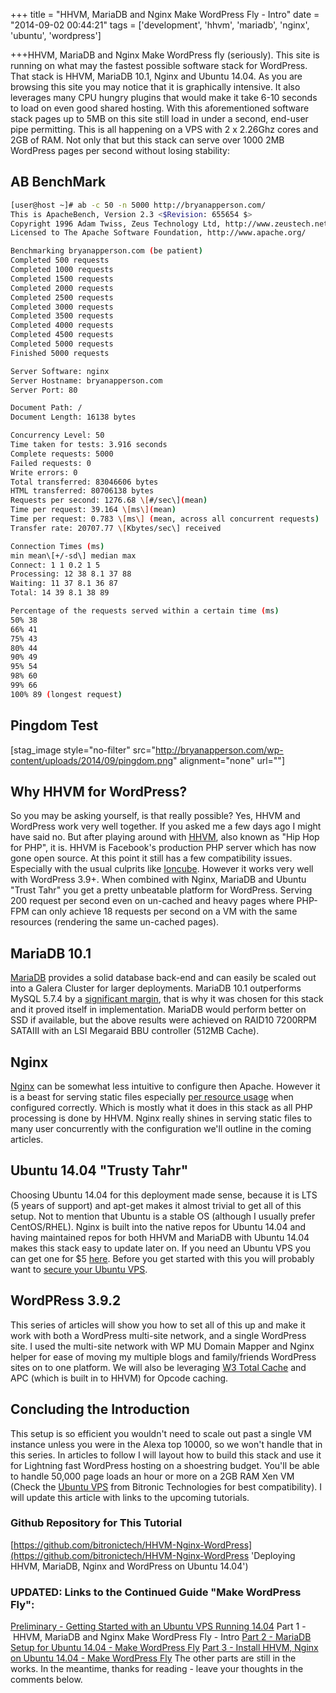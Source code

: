 +++ title = "HHVM, MariaDB and Nginx Make WordPress Fly - Intro" date =
"2014-09-02 00:44:21" tags = ['development', 'hhvm', 'mariadb', 'nginx',
'ubuntu', 'wordpress']

+++HHVM, MariaDB and Nginx Make WordPress fly (seriously). This site is running
on what may the fastest possible software stack for WordPress. That stack is
HHVM, MariaDB 10.1, Nginx and Ubuntu 14.04. As you are browsing this site you
may notice that it is graphically intensive. It also leverages many CPU hungry
plugins that would make it take 6-10 seconds to load on even good shared
hosting. With this aforementioned software stack pages up to 5MB on this site
still load in under a second, end-user pipe permitting. This is all happening on
a VPS with 2 x 2.26Ghz cores and 2GB of RAM. Not only that but this stack can
serve over 1000 2MB WordPress pages per second without losing stability:

## AB BenchMark

```bash
[user@host ~]# ab -c 50 -n 5000 http://bryanapperson.com/
This is ApacheBench, Version 2.3 <$Revision: 655654 $>
Copyright 1996 Adam Twiss, Zeus Technology Ltd, http://www.zeustech.net/
Licensed to The Apache Software Foundation, http://www.apache.org/

Benchmarking bryanapperson.com (be patient)
Completed 500 requests
Completed 1000 requests
Completed 1500 requests
Completed 2000 requests
Completed 2500 requests
Completed 3000 requests
Completed 3500 requests
Completed 4000 requests
Completed 4500 requests
Completed 5000 requests
Finished 5000 requests

Server Software: nginx
Server Hostname: bryanapperson.com
Server Port: 80

Document Path: /
Document Length: 16138 bytes

Concurrency Level: 50
Time taken for tests: 3.916 seconds
Complete requests: 5000
Failed requests: 0
Write errors: 0
Total transferred: 83046606 bytes
HTML transferred: 80706138 bytes
Requests per second: 1276.68 \[#/sec\](mean)
Time per request: 39.164 \[ms\](mean)
Time per request: 0.783 \[ms\] (mean, across all concurrent requests)
Transfer rate: 20707.77 \[Kbytes/sec\] received

Connection Times (ms)
min mean\[+/-sd\] median max
Connect: 1 1 0.2 1 5
Processing: 12 38 8.1 37 88
Waiting: 11 37 8.1 36 87
Total: 14 39 8.1 38 89

Percentage of the requests served within a certain time (ms)
50% 38
66% 41
75% 43
80% 44
90% 49
95% 54
98% 60
99% 66
100% 89 (longest request)
```

## Pingdom Test

\[stag_image style="no-filter"
src="http://bryanapperson.com/wp-content/uploads/2014/09/pingdom.png"
alignment="none" url=""\]

## Why HHVM for WordPress?

So you may be asking yourself, is that really possible? Yes, HHVM and WordPress
work very well together. If you asked me a few days ago I might have said no.
But after playing around with [HHVM](http://hhvm.com/ 'HHVM'), also known as
"Hip Hop for PHP", it is. HHVM is Facebook's production PHP server which has now
gone open source. At this point it still has a few compatibility issues.
Especially with the usual culprits like
[Ioncube](http://forum.ioncube.com/viewtopic.php?p=10357&sid=45481ca609255e7435f1f4a938e5a786 'Ioncube').
However it works very well with WordPress 3.9+. When combined with Nginx,
MariaDB and Ubuntu "Trust Tahr" you get a pretty unbeatable platform for
WordPress. Serving 200 request per second even on un-cached and heavy pages
where PHP-FPM can only achieve 18 requests per second on a VM with the same
resources (rendering the same un-cached pages).

## MariaDB 10.1

[MariaDB](https://mariadb.org/ 'MariaDB') provides a solid database back-end and
can easily be scaled out into a Galera Cluster for larger deployments. MariaDB
10.1 outperforms MySQL 5.7.4 by a
[significant margin](https://blog.mariadb.org/performance-evaluation-of-mariadb-10-1-and-mysql-5-7-4-labs-tplc/ 'MariaDB 10.1 vs MySQL 5.7.4'),
that is why it was chosen for this stack and it proved itself in implementation.
MariaDB would perform better on SSD if available, but the above results were
achieved on RAID10 7200RPM SATAIII with an LSI Megaraid BBU controller (512MB
Cache).

## Nginx

[Nginx](http://nginx.com/ 'Nginx') can be somewhat less intuitive to configure
then Apache. However it is a beast for serving static files especially
[per resource usage](http://raspberrywebserver.com/raspberrypicluster/comparing-the-performance-of-nginx-and-apache-web-servers.html 'Apache Vs. Nginx on Rasberry Pi')
when configured correctly. Which is mostly what it does in this stack as all PHP
processing is done by HHVM. Nginx really shines in serving static files to many
user concurrently with the configuration we'll outline in the coming articles.

## Ubuntu 14.04 "Trusty Tahr"

Choosing Ubuntu 14.04 for this deployment made sense, because it is LTS (5 years
of support) and apt-get makes it almost trivial to get all of this setup. Not to
mention that Ubuntu is a stable OS (although I usually prefer CentOS/RHEL).
Nginx is built into the native repos for Ubuntu 14.04 and having maintained
repos for both HHVM and MariaDB with Ubuntu 14.04 makes this stack easy to
update later on. If you need an Ubuntu VPS you can get one for
$5 [here](https://www.bitronictech.net/ubuntu-vps-hosting.php "Ubuntu VM for $5").
Before you get started with this you will probably want to
[secure your Ubuntu VPS](http://bryanapperson.com/blog/getting-started-ubuntu-vps-running-14-04/ 'Secure Your Ubuntu VPS').

## WordPRess 3.9.2

This series of articles will show you how to set all of this up and make it work
with both a WordPress multi-site network, and a single WordPress site. I used
the multi-site network with WP MU Domain Mapper and Nginx helper for ease of
moving my multiple blogs and family/friends WordPress sites on to one platform.
We will also be leveraging
[W3 Total Cache](https://wordpress.org/plugins/w3-total-cache/ 'W3 Total Cache')
and APC (which is built in to HHVM) for Opcode caching.

## Concluding the Introduction

This setup is so efficient you wouldn't need to scale out past a single VM
instance unless you were in the Alexa top 10000, so we won't handle that in this
series. In articles to follow I will layout how to build this stack and use it
for Lightning fast WordPress hosting on a shoestring budget. You'll be able to
handle 50,000 page loads an hour or more on a 2GB RAM Xen VM (Check
the [Ubuntu VPS](https://www.bitronictech.net/ubuntu-vps-hosting.php 'Ubuntu VPS Hosting') from
Bitronic Technologies for best compatibility). I will update this article with
links to the upcoming tutorials.

### Github Repository for This Tutorial

[https://github.com/bitronictech/HHVM-Nginx-WordPress](https://github.com/bitronictech/HHVM-Nginx-WordPress 'Deploying HHVM, MariaDB, Nginx and WordPress on Ubuntu 14.04')

### UPDATED: Links to the Continued Guide "Make WordPress Fly":

[Preliminary - Getting Started with an Ubuntu VPS Running 14.04](http://bryanapperson.com/blog/getting-started-ubuntu-vps-running-14-04/ 'Getting Started with an Ubuntu VPS Running 14.04')
Part 1 - HHVM, MariaDB and Nginx Make WordPress Fly - Intro
[Part 2 - MariaDB Setup for Ubuntu 14.04 - Make WordPress Fly](http://bryanapperson.com/blog/make-wordpress-fly-mariadb-setup-ubuntu-14/ 'MariaDB 10.1 Setup for Ubuntu 14.04 – Make WordPress Fly')
[Part 3 - Install HHVM, Nginx on Ubuntu 14.04 - Make WordPress Fly](http://bryanapperson.com/blog/install-hhvm-nginx-ubuntu-14-04-make-wordpress-fly/ 'Install HHVM, Nginx on Ubuntu 14.04 – Make WordPress Fly')
The other parts are still in the works. In the meantime, thanks for reading
- leave your thoughts in the comments below.
